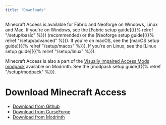 ```yaml
---
title: "Downloads"
---
```


Minecraft Access is available for Fabric and Neoforge on Windows, Linux and Mac.
If you're on Windows, see the [Fabric setup guide]({{% relref "/setup/basic" %}}) (recommended) or the [Neoforge setup guide]({{% relref "/setup/advanced" %}}).
If you're on macOS, see the [macOS setup guide]({{% relref "/setup/macos" %}}).
If you're on Linux, see the [Linux setup guide]({{% relref "/setup/linux" %}}).

Minecraft Access is also a part of the [Visually Impaired Access Mods modpack](https://modrinth.com/modpack/vi-access) available on Modrinth. See the [modpack setup guide]({{% relref "/setup/modpack" %}}).

# Download Minecraft Access
- [Download from Github](https://github.com/minecraft-access/minecraft-access/releases/)
- [Download from CurseForge](https://www.curseforge.com/minecraft/mc-mods/blind-accessibility)
- [Download from Modrinth](https://modrinth.com/mod/minecraft-access)
